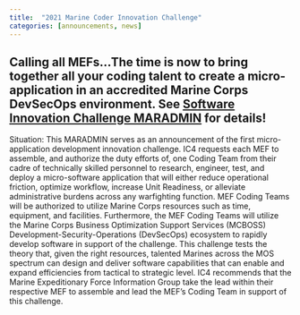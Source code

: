```yaml
---
title:  "2021 Marine Coder Innovation Challenge"
categories: [announcements, news]
---
```


## Calling all MEFs...The time is now to bring together all your coding talent to create a micro-application in an accredited Marine Corps DevSecOps environment.  See [Software Innovation Challenge MARADMIN](https://www.marines.mil/News/Messages/Messages-Display/Article/2549693/solicitation-for-participation-in-the-marine-corps-inaugural-micro-application/) for details!
Situation: This MARADMIN serves as an announcement of the first micro- application development innovation challenge.  IC4 requests each MEF to assemble, and authorize the duty efforts of, one Coding Team from their cadre of technically skilled personnel to research, engineer, test, and deploy a micro-software application that will either reduce operational friction, optimize workflow, increase Unit Readiness, or alleviate administrative burdens across any warfighting function.  MEF Coding Teams will be authorized to utilize Marine Corps resources such as time, equipment, and facilities. Furthermore, the MEF Coding Teams will utilize the Marine Corps Business Optimization Support Services (MCBOSS) Development-Security-Operations (DevSecOps) ecosystem to rapidly develop software in support of the challenge.  This challenge tests the theory that, given the right resources, talented Marines across the MOS spectrum can design and deliver software capabilities that can enable and expand efficiencies from tactical to strategic level.  IC4 recommends that the Marine Expeditionary Force Information Group take the lead within their respective MEF to assemble and lead the MEF’s Coding Team in support of this challenge.
